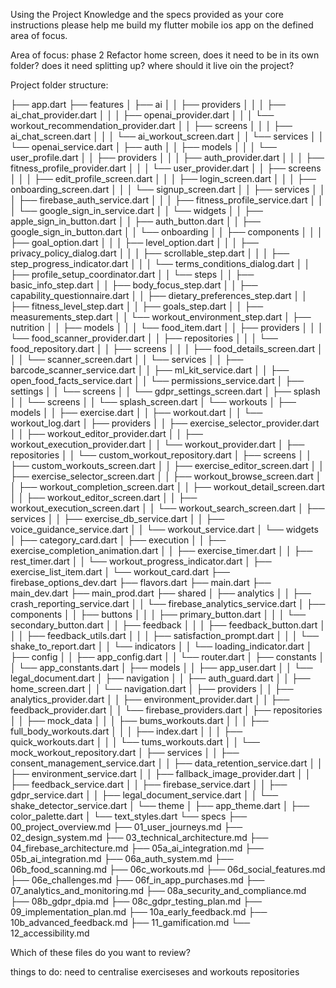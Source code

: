 Using the Project Knowledge and the specs provided as your core instructions please help me build my flutter mobile ios app on the defined area of focus. 

Area of focus:
phase 2 
Refactor home screen, does it need to be in its own folder? does it need splitting up? where should it live oin the project? 


Project folder structure:

├── app.dart
├── features
│   ├── ai
│   │   ├── providers
│   │   │   ├── ai_chat_provider.dart
│   │   │   ├── openai_provider.dart
│   │   │   └── workout_recommendation_provider.dart
│   │   ├── screens
│   │   │   ├── ai_chat_screen.dart
│   │   │   └── ai_workout_screen.dart
│   │   └── services
│   │       └── openai_service.dart
│   ├── auth
│   │   ├── models
│   │   │   └── user_profile.dart
│   │   ├── providers
│   │   │   ├── auth_provider.dart
│   │   │   ├── fitness_profile_provider.dart
│   │   │   └── user_provider.dart
│   │   ├── screens
│   │   │   ├── edit_profile_screen.dart
│   │   │   ├── login_screen.dart
│   │   │   ├── onboarding_screen.dart
│   │   │   └── signup_screen.dart
│   │   ├── services
│   │   │   ├── firebase_auth_service.dart
│   │   │   ├── fitness_profile_service.dart
│   │   │   └── google_sign_in_service.dart
│   │   └── widgets
│   │       ├── apple_sign_in_button.dart
│   │       ├── auth_button.dart
│   │       ├── google_sign_in_button.dart
│   │       └── onboarding
│   │           ├── components
│   │           │   ├── goal_option.dart
│   │           │   ├── level_option.dart
│   │           │   ├── privacy_policy_dialog.dart
│   │           │   ├── scrollable_step.dart
│   │           │   ├── step_progress_indicator.dart
│   │           │   └── terms_conditions_dialog.dart
│   │           ├── profile_setup_coordinator.dart
│   │           └── steps
│   │               ├── basic_info_step.dart
│   │               ├── body_focus_step.dart
│   │               ├── capability_questionnaire.dart
│   │               ├── dietary_preferences_step.dart
│   │               ├── fitness_level_step.dart
│   │               ├── goals_step.dart
│   │               ├── measurements_step.dart
│   │               └── workout_environment_step.dart
│   ├── nutrition
│   │   ├── models
│   │   │   └── food_item.dart
│   │   ├── providers
│   │   │   └── food_scanner_provider.dart
│   │   ├── repositories
│   │   │   └── food_repository.dart
│   │   ├── screens
│   │   │   ├── food_details_screen.dart
│   │   │   └── scanner_screen.dart
│   │   └── services
│   │       ├── barcode_scanner_service.dart
│   │       ├── ml_kit_service.dart
│   │       ├── open_food_facts_service.dart
│   │       └── permissions_service.dart
│   ├── settings
│   │   └── screens
│   │       └── gdpr_settings_screen.dart
│   ├── splash
│   │   └── screens
│   │       └── splash_screen.dart
│   └── workouts
│       ├── models
│       │   ├── exercise.dart
│       │   ├── workout.dart
│       │   └── workout_log.dart
│       ├── providers
│       │   ├── exercise_selector_provider.dart
│       │   ├── workout_editor_provider.dart
│       │   ├── workout_execution_provider.dart
│       │   └── workout_provider.dart
│       ├── repositories
│       │   └── custom_workout_repository.dart
│       ├── screens
│       │   ├── custom_workouts_screen.dart
│       │   ├── exercise_editor_screen.dart
│       │   ├── exercise_selector_screen.dart
│       │   ├── workout_browse_screen.dart
│       │   ├── workout_completion_screen.dart
│       │   ├── workout_detail_screen.dart
│       │   ├── workout_editor_screen.dart
│       │   ├── workout_execution_screen.dart
│       │   └── workout_search_screen.dart
│       ├── services
│       │   ├── exercise_db_service.dart
│       │   ├── voice_guidance_service.dart
│       │   └── workout_service.dart
│       └── widgets
│           ├── category_card.dart
│           ├── execution
│           │   ├── exercise_completion_animation.dart
│           │   ├── exercise_timer.dart
│           │   ├── rest_timer.dart
│           │   └── workout_progress_indicator.dart
│           ├── exercise_list_item.dart
│           └── workout_card.dart
├── firebase_options_dev.dart
├── flavors.dart
├── main.dart
├── main_dev.dart
├── main_prod.dart
├── shared
│   ├── analytics
│   │   ├── crash_reporting_service.dart
│   │   └── firebase_analytics_service.dart
│   ├── components
│   │   ├── buttons
│   │   │   ├── primary_button.dart
│   │   │   └── secondary_button.dart
│   │   ├── feedback
│   │   │   ├── feedback_button.dart
│   │   │   ├── feedback_utils.dart
│   │   │   ├── satisfaction_prompt.dart
│   │   │   └── shake_to_report.dart
│   │   └── indicators
│   │       └── loading_indicator.dart
│   ├── config
│   │   ├── app_config.dart
│   │   └── router.dart
│   ├── constants
│   │   └── app_constants.dart
│   ├── models
│   │   ├── app_user.dart
│   │   └── legal_document.dart
│   ├── navigation
│   │   ├── auth_guard.dart
│   │   ├── home_screen.dart
│   │   └── navigation.dart
│   ├── providers
│   │   ├── analytics_provider.dart
│   │   ├── environment_provider.dart
│   │   ├── feedback_provider.dart
│   │   └── firebase_providers.dart
│   ├── repositories
│   │   ├── mock_data
│   │   │   ├── bums_workouts.dart
│   │   │   ├── full_body_workouts.dart
│   │   │   ├── index.dart
│   │   │   ├── quick_workouts.dart
│   │   │   └── tums_workouts.dart
│   │   └── mock_workout_repository.dart
│   ├── services
│   │   ├── consent_management_service.dart
│   │   ├── data_retention_service.dart
│   │   ├── environment_service.dart
│   │   ├── fallback_image_provider.dart
│   │   ├── feedback_service.dart
│   │   ├── firebase_service.dart
│   │   ├── gdpr_service.dart
│   │   ├── legal_document_service.dart
│   │   └── shake_detector_service.dart
│   └── theme
│       ├── app_theme.dart
│       ├── color_palette.dart
│       └── text_styles.dart
└── specs
    ├── 00_project_overview.md
    ├── 01_user_journeys.md
    ├── 02_design_system.md
    ├── 03_technical_architecture.md
    ├── 04_firebase_architecture.md
    ├── 05a_ai_integration.md
    ├── 05b_ai_integration.md
    ├── 06a_auth_system.md
    ├── 06b_food_scanning.md
    ├── 06c_workouts.md
    ├── 06d_social_features.md
    ├── 06e_challenges.md
    ├── 06f_in_app_purchases.md
    ├── 07_analytics_and_monitoring.md
    ├── 08a_security_and_compliance.md
    ├── 08b_gdpr_dpia.md
    ├── 08c_gdpr_testing_plan.md
    ├── 09_implementation_plan.md
    ├── 10a_early_feedback.md
    ├── 10b_advanced_feedback.md
    ├── 11_gamification.md
    └── 12_accessibility.md

Which of these files do you want to review? 


things to do: 
need to centralise exerciseses and workouts repositories 